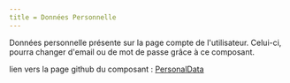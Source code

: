 ```yaml
---
title = Données Personnelle 
---
```


Données personnelle présente sur la page compte de l'utilisateur. Celui-ci, pourra changer d'email ou de mot de passe grâce à ce composant.

lien vers la page github du composant : [PersonalData](https://github.com/tracim/tracim_front/blob/master/src/component/Account/PersonalData.jsx)